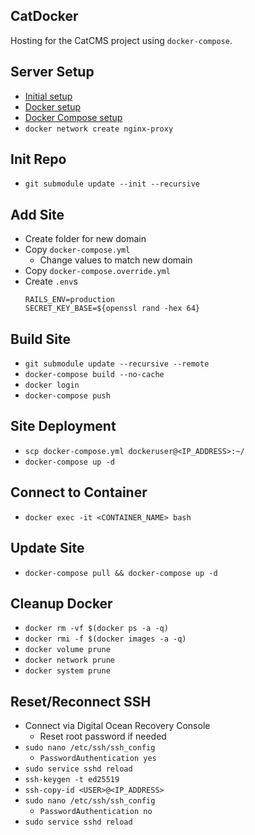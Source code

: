 ## CatDocker

Hosting for the CatCMS project using `docker-compose`.

## Server Setup

- [Initial setup](https://www.digitalocean.com/community/tutorials/initial-server-setup-with-ubuntu-20-04)
- [Docker setup](https://www.digitalocean.com/community/tutorials/how-to-install-and-use-docker-on-ubuntu-20-04)
- [Docker Compose setup](https://www.digitalocean.com/community/tutorials/how-to-install-docker-compose-on-ubuntu-20-04-quickstart)
- `docker network create nginx-proxy`

## Init Repo

- `git submodule update --init --recursive`

## Add Site

- Create folder for new domain
- Copy `docker-compose.yml`
  - Change values to match new domain
- Copy `docker-compose.override.yml`
- Create `.env`s
  ```
  RAILS_ENV=production
  SECRET_KEY_BASE=${openssl rand -hex 64}
  ```

## Build Site

- `git submodule update --recursive --remote`
- `docker-compose build --no-cache`
- `docker login`
- `docker-compose push`

## Site Deployment

- `scp docker-compose.yml dockeruser@<IP_ADDRESS>:~/`
- `docker-compose up -d`

## Connect to Container

- `docker exec -it <CONTAINER_NAME> bash`

## Update Site

- `docker-compose pull && docker-compose up -d`

## Cleanup Docker

- `docker rm -vf $(docker ps -a -q)`
- `docker rmi -f $(docker images -a -q)`
- `docker volume prune`
- `docker network prune`
- `docker system prune`

## Reset/Reconnect SSH

- Connect via Digital Ocean Recovery Console
  - Reset root password if needed
- `sudo nano /etc/ssh/ssh_config`
  - `PasswordAuthentication yes`
- `sudo service sshd reload`
- `ssh-keygen -t ed25519`
- `ssh-copy-id <USER>@<IP_ADDRESS>`
- `sudo nano /etc/ssh/ssh_config`
  - `PasswordAuthentication no`
- `sudo service sshd reload`
